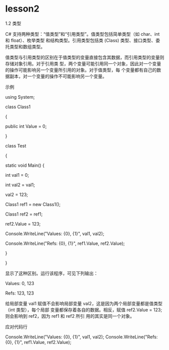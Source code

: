 # lesson2

1.2 类型

C# 支持两种类型：“值类型”和“引用类型”。值类型包括简单类型（如 char、int 和 float）、枚举类型
和结构类型。引用类型包括类 (Class) 类型、接口类型、委托类型和数组类型。

值类型与引用类型的区别在于值类型的变量直接包含其数据，而引用类型的变量则存储对象引用。对于引用类
型，两个变量可能引用同一个对象，因此对一个变量的操作可能影响另一个变量所引用的对象。对于值类型，每
个变量都有自己的数据副本，对一个变量的操作不可能影响另一个变量。

示例

using System;

class Class1

{

public int Value = 0;

}

class Test

{

static void Main()
{

int val1 = 0;

int val2 = val1;

val2 = 123;

Class1 ref1 = new Class1();

Class1 ref2 = ref1;

ref2.Value = 123;

Console.WriteLine("Values: {0}, {1}", val1, val2);

Console.WriteLine("Refs: {0}, {1}", ref1.Value, ref2.Value);

}

}

显示了这种区别。运行该程序，可见下列输出：

Values: 0, 123

Refs: 123, 123

给局部变量 val1 赋值不会影响局部变量 val2，这是因为两个局部变量都是值类型（int 类型），每个局部
变量都保存着各自的数据。相反，赋值 ref2.Value = 123; 则会影响到 ref2，因为 ref1 和 ref2 所引
用的其实是同一个对象。

应对代码行

Console.WriteLine("Values: {0}, {1}", val1, val2);
Console.WriteLine("Refs: {0}, {1}", ref1.Value, ref2.Value);
